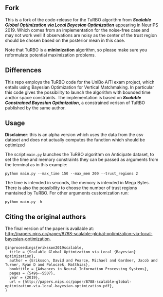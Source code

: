 ## Fork

This is a fork of the code-release for the TuRBO algorithm from ***Scalable Global Optimization via Local Bayesian Optimization*** appearing in NeurIPS 2019. Which comes from an implementation for the noise-free case and may not work well if observations are noisy as the center of the trust region should be chosen based on the posterior mean in this case.

Note that TuRBO is a **minimization** algorithm, so please make sure you reformulate potential maximization problems.

## Differences

This repo employs the TuRBO code for the UniBo AITI exam project, which entails using Bayesian Optimization for Vertical Matchmaking. In particular this code gives the possibility to launch the algorithm with bounded time and/or space constraints. The implementation is based on ***Scalable Constrained Bayesian Optimization***, a constrained verison of TuRBO published by the same author.

## Usage
**Disclaimer**: this is an alpha version which uses the data from the csv dataset and does not actually computes the function which should be optimized

The script `main.py` launches the TuRBO algorithm on Anticipate dataset, to set the time and memory constraints they can be passed as arguments from the terminal as in this example:
   ```shell
   python main.py --max_time 150 --max_mem 200 --trust_regions 2
   ```
 The time is intended in seconds, the memory is intended in Mega Bytes. There is also the possibility to choose the number of trust regions mantained by TuRBO. For other arguments customization run:
   ```shell
   python main.py -h
   ```
   
## Citing the original authors

The final version of the paper is available at: http://papers.nips.cc/paper/8788-scalable-global-optimization-via-local-bayesian-optimization.

```
@inproceedings{eriksson2019scalable,
  title = {Scalable Global Optimization via Local {Bayesian} Optimization},
  author = {Eriksson, David and Pearce, Michael and Gardner, Jacob and Turner, Ryan D and Poloczek, Matthias},
  booktitle = {Advances in Neural Information Processing Systems},
  pages = {5496--5507},
  year = {2019},
  url = {http://papers.nips.cc/paper/8788-scalable-global-optimization-via-local-bayesian-optimization.pdf},
}
```
